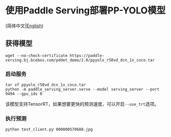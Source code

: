 # 使用Paddle Serving部署PP-YOLO模型

(简体中文|[English](./README.md))

## 获得模型
```
wget --no-check-certificate https://paddle-serving.bj.bcebos.com/pddet_demo/2.0/ppyolo_r50vd_dcn_1x_coco.tar
```


### 启动服务
```
tar xf ppyolo_r50vd_dcn_1x_coco.tar
python -m paddle_serving_server.serve --model serving_server --port 9494 --gpu_ids 0
```

该模型支持TensorRT，如果想要更快的预测速度，可以开启`--use_trt`选项。

### 执行预测
```
python test_client.py 000000570688.jpg
```
